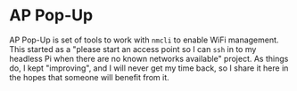 # AP Pop-Up

AP Pop-Up is set of tools to work with `nmcli` to enable WiFi management.  This started as a "please start an access point so I can `ssh` in to my headless Pi when there are no known networks available" project.  As things do, I kept "improving", and I will never get my time back, so I share it here in the hopes that someone will benefit from it.
